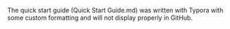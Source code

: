 The quick start guide (Quick Start Guide.md) was written with Typora with some custom formatting 
and will not display properly in GitHub.